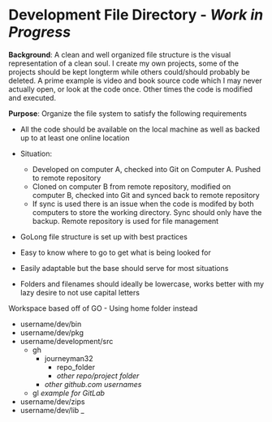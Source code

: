 # Development File Directory - _Work in Progress_

**Background**: A clean and well organized file structure is the visual representation of a clean soul. I create my own projects, some of the projects should be kept longterm while others could/should probably be deleted. A prime example is video and book source code which I may never actually open, or look at the code once. Other times the code is modified and executed.

**Purpose**: Organize the file system to satisfy the following requirements
  - All the code should be available on the local machine as well as backed up to at least one online location
  - Situation: 
    - Developed on computer A, checked into Git on Computer A. Pushed to remote repository
    - Cloned on computer B from remote repository, modified on computer B, checked into Git and synced back to remote repository
    - If sync is used there is an issue when the code is modifed by both computers to store the working directory. Sync should only have the backup. Remote repository is used for file management
  
  - GoLong file structure is set up with best practices
  - Easy to know where to go to get what is being looked for
  - Easily adaptable but the base should serve for most situations
  - Folders and filenames should ideally be lowercase, works better with my lazy desire to not use capital letters

Workspace based off of GO - Using home folder instead
- username/dev/bin
- username/dev/pkg
- username/development/src
  - gh
    - journeyman32
        - repo_folder
        - _other repo/project folder_
    - _other github.com usernames_
  - gl _example for GitLab_
- username/dev/zips
- username/dev/lib
_